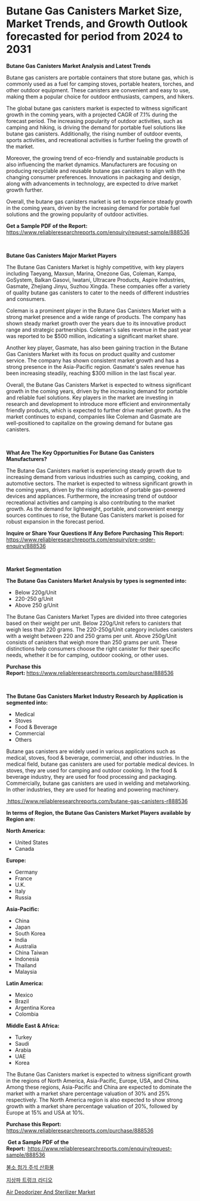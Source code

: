 <p><h1>Butane Gas Canisters Market Size, Market Trends, and Growth Outlook forecasted for period from 2024 to 2031</h1></p><p><strong>Butane Gas Canisters Market Analysis and Latest Trends</strong></p>
<p><p>Butane gas canisters are portable containers that store butane gas, which is commonly used as a fuel for camping stoves, portable heaters, torches, and other outdoor equipment. These canisters are convenient and easy to use, making them a popular choice for outdoor enthusiasts, campers, and hikers.</p><p>The global butane gas canisters market is expected to witness significant growth in the coming years, with a projected CAGR of 7.1% during the forecast period. The increasing popularity of outdoor activities, such as camping and hiking, is driving the demand for portable fuel solutions like butane gas canisters. Additionally, the rising number of outdoor events, sports activities, and recreational activities is further fueling the growth of the market.</p><p>Moreover, the growing trend of eco-friendly and sustainable products is also influencing the market dynamics. Manufacturers are focusing on producing recyclable and reusable butane gas canisters to align with the changing consumer preferences. Innovations in packaging and design, along with advancements in technology, are expected to drive market growth further.</p><p>Overall, the butane gas canisters market is set to experience steady growth in the coming years, driven by the increasing demand for portable fuel solutions and the growing popularity of outdoor activities.</p></p>
<p><strong>Get a Sample PDF of the Report:&nbsp;</strong> <a href="https://www.reliableresearchreports.com/enquiry/request-sample/888536">https://www.reliableresearchreports.com/enquiry/request-sample/888536</a></p>
<p>&nbsp;</p>
<p><strong>Butane Gas Canisters Major Market Players</strong></p>
<p><p>The Butane Gas Canisters Market is highly competitive, with key players including Taeyang, Maxsun, Marina, Onezone Gas, Coleman, Kampa, GoSystem, Balkan Gasovi, Iwatani, Ultracare Products, Aspire Industries, Gasmate, Zhejiang Jinyu, Suzhou Xingda. These companies offer a variety of quality butane gas canisters to cater to the needs of different industries and consumers.</p><p>Coleman is a prominent player in the Butane Gas Canisters Market with a strong market presence and a wide range of products. The company has shown steady market growth over the years due to its innovative product range and strategic partnerships. Coleman's sales revenue in the past year was reported to be $500 million, indicating a significant market share.</p><p>Another key player, Gasmate, has also been gaining traction in the Butane Gas Canisters Market with its focus on product quality and customer service. The company has shown consistent market growth and has a strong presence in the Asia-Pacific region. Gasmate's sales revenue has been increasing steadily, reaching $300 million in the last fiscal year.</p><p>Overall, the Butane Gas Canisters Market is expected to witness significant growth in the coming years, driven by the increasing demand for portable and reliable fuel solutions. Key players in the market are investing in research and development to introduce more efficient and environmentally friendly products, which is expected to further drive market growth. As the market continues to expand, companies like Coleman and Gasmate are well-positioned to capitalize on the growing demand for butane gas canisters.</p></p>
<p>&nbsp;</p>
<p><strong>What Are The Key Opportunities For Butane Gas Canisters Manufacturers?</strong></p>
<p><p>The Butane Gas Canisters market is experiencing steady growth due to increasing demand from various industries such as camping, cooking, and automotive sectors. The market is expected to witness significant growth in the coming years, driven by the rising adoption of portable gas-powered devices and appliances. Furthermore, the increasing trend of outdoor recreational activities and camping is also contributing to the market growth. As the demand for lightweight, portable, and convenient energy sources continues to rise, the Butane Gas Canisters market is poised for robust expansion in the forecast period.</p></p>
<p><strong>Inquire or Share Your Questions If Any Before Purchasing This Report:</strong> <a href="https://www.reliableresearchreports.com/enquiry/pre-order-enquiry/888536">https://www.reliableresearchreports.com/enquiry/pre-order-enquiry/888536</a></p>
<p>&nbsp;</p>
<p><strong>Market Segmentation</strong></p>
<p><strong>The Butane Gas Canisters Market Analysis by types is segmented into:</strong></p>
<p><ul><li>Below 220g/Unit</li><li>220-250 g/Unit</li><li>Above 250 g/Unit</li></ul></p>
<p><p>The Butane Gas Canisters Market Types are divided into three categories based on their weight per unit. Below 220g/Unit refers to canisters that weigh less than 220 grams. The 220-250g/Unit category includes canisters with a weight between 220 and 250 grams per unit. Above 250g/Unit consists of canisters that weigh more than 250 grams per unit. These distinctions help consumers choose the right canister for their specific needs, whether it be for camping, outdoor cooking, or other uses.</p></p>
<p><strong>Purchase this Report:&nbsp;</strong><a href="https://www.reliableresearchreports.com/purchase/888536">https://www.reliableresearchreports.com/purchase/888536</a></p>
<p>&nbsp;</p>
<p><strong>The Butane Gas Canisters Market Industry Research by Application is segmented into:</strong></p>
<p><ul><li>Medical</li><li>Stoves</li><li>Food & Beverage</li><li>Commercial</li><li>Others</li></ul></p>
<p><p>Butane gas canisters are widely used in various applications such as medical, stoves, food & beverage, commercial, and other industries. In the medical field, butane gas canisters are used for portable medical devices. In stoves, they are used for camping and outdoor cooking. In the food & beverage industry, they are used for food processing and packaging. Commercially, butane gas canisters are used in welding and metalworking. In other industries, they are used for heating and powering machinery.</p></p>
<p><a href="https://www.reliableresearchreports.com/butane-gas-canisters-r888536">&nbsp;https://www.reliableresearchreports.com/butane-gas-canisters-r888536</a></p>
<p><strong>In terms of Region, the Butane Gas Canisters Market Players available by Region are:</strong></p>
<p>
    <p> <strong> North America: </strong>
        <ul>
            <li>United States</li>
            <li>Canada</li>
        </ul>
        </p> 
    <p> <strong> Europe: </strong>
        <ul>
            <li>Germany</li>
            <li>France</li>
            <li>U.K.</li>
            <li>Italy</li>
            <li>Russia</li>
        </ul>
        </p> 
    <p> <strong> Asia-Pacific: </strong>
        <ul>
            <li>China</li>
            <li>Japan</li>
            <li>South Korea</li>
            <li>India</li>
            <li>Australia</li>
            <li>China Taiwan</li>
            <li>Indonesia</li>
            <li>Thailand</li>
            <li>Malaysia</li>
        </ul>
        </p> 
    <p> <strong> Latin America: </strong>
        <ul>
            <li>Mexico</li>
            <li>Brazil</li>
            <li>Argentina Korea</li>
            <li>Colombia</li>
        </ul>
        </p> 
    <p> <strong> Middle East & Africa: </strong>
        <ul>
            <li>Turkey</li>
            <li>Saudi</li>
            <li>Arabia</li>
            <li>UAE</li>
            <li>Korea</li>
        </ul>
    </p>
    </p>
<p><p>The Butane Gas Canisters market is expected to witness significant growth in the regions of North America, Asia-Pacific, Europe, USA, and China. Among these regions, Asia-Pacific and China are expected to dominate the market with a market share percentage valuation of 30% and 25% respectively. The North America region is also expected to show strong growth with a market share percentage valuation of 20%, followed by Europe at 15% and USA at 10%.</p></p>
<p><strong>Purchase this Report: </strong><a href="https://www.reliableresearchreports.com/purchase/888536">https://www.reliableresearchreports.com/purchase/888536</a></p>
<p>&nbsp;<strong>Get a Sample PDF of the Report:&nbsp;&nbsp;</strong><a href="https://www.reliableresearchreports.com/enquiry/request-sample/888536">https://www.reliableresearchreports.com/enquiry/request-sample/888536</a></p>
<p><strong></strong></p>
<p><p><a href="https://medium.com/@ronnyreilly2022/%ED%94%8C%EB%A3%A8%EC%98%A4%EB%A6%B0-%EB%8F%84%ED%95%91-%EB%90%9C-%EC%A3%BC%EC%84%9D-%EC%82%B0%ED%99%94%EB%AC%BC-%EC%8B%9C%EC%9E%A5-%EB%B6%84%EC%84%9D-%EA%B8%80%EB%A1%9C%EB%B2%8C-%EC%82%B0%EC%97%85-%EC%A0%84%EB%A7%9D-%EB%B0%8F-%EC%98%88%EC%B8%A1-2024%EB%85%84%EB%B6%80%ED%84%B0-2031%EB%85%84-8860d8dbd9b3">불소 첨가 주석 산화물</a></p><p><a href="https://medium.com/@tomienow676/%EC%A7%80%EC%83%81-%ED%8A%B8%EB%A0%81%ED%81%AC-%EB%9D%BC%EB%94%94%EC%98%A4-%EC%8B%9C%EC%9E%A5%EC%9D%80-%EC%8B%9C%EC%9E%A5-%EC%A0%90%EC%9C%A0%EC%9C%A8-%EA%B7%9C%EB%AA%A8-%EB%B0%8F-2031%EB%85%84%EA%B9%8C%EC%A7%80%EC%9D%98-%EC%98%88%EC%83%81-%EC%98%88%EC%B8%A1%EC%97%90-%EC%B4%88%EC%A0%90%EC%9D%84-%EB%A7%9E%EC%B6%94%EA%B3%A0-%EC%9E%88%EC%8A%B5%EB%8B%88%EB%8B%A4-bf17436ffbf3">지상파 트렁크 라디오</a></p><p><a href="https://skillful-vermicelli-b89.notion.site/Analyzing-Air-Deodorizer-And-Sterilizer-Market-Global-Industry-Perspective-and-Forecast-2024-to-20-7ce372d373064a34827873443ea95e8d">Air Deodorizer And Sterilizer Market</a></p></p>